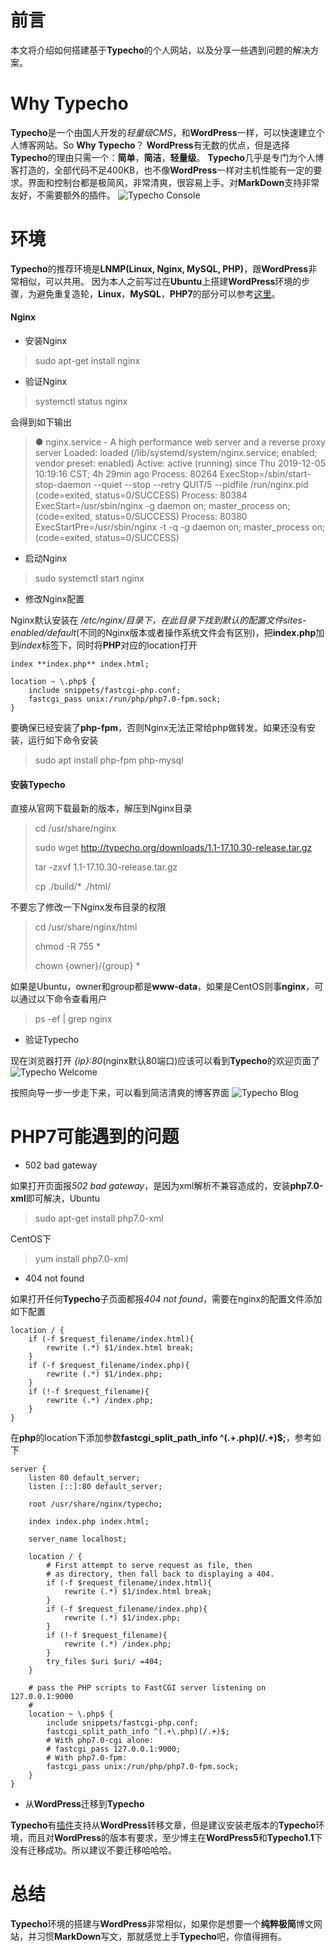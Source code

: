 # 前言
本文将介绍如何搭建基于**Typecho**的个人网站，以及分享一些遇到问题的解决方案。

# Why Typecho
**Typecho**是一个由国人开发的*轻量级CMS*，和**WordPress**一样，可以快速建立个人博客网站。So **Why Typecho**？
**WordPress**有无数的优点，但是选择**Typecho**的理由只需一个：**简单**，**简洁**，**轻量级**。
**Typecho**几乎是专门为个人博客打造的，全部代码不足400KB，也不像**WordPress**一样对主机性能有一定的要求。界面和控制台都是极简风，非常清爽，很容易上手。对**MarkDown**支持非常友好，不需要额外的插件。
![Typecho Console](https://raw.githubusercontent.com/chingjustwe/chingjustwe.github.io/master/articles/Handbook/build%20typecho/typecho_console.png)

# 环境
**Typecho**的推荐环境是**LNMP(Linux, Nginx, MySQL, PHP)**，跟**WordPress**非常相似，可以共用。
因为本人之前写过在**Ubuntu**上搭建**WordPress**环境的步骤，为避免重复造轮，**Linux**，**MySQL**，**PHP7**的部分可以参考[这里](https://github.com/chingjustwe/chingjustwe.github.io/blob/master/Handbook/build%20wordpress/%E7%94%A8WordPress%E5%8D%8A%E5%B0%8F%E6%97%B6%E6%90%AD%E5%BB%BA%E4%B8%AA%E4%BA%BA%E7%BD%91%E7%AB%99.md)。
#### Nginx
- 安装Nginx
> sudo apt-get install nginx
- 验证Nginx
> systemctl status nginx

会得到如下输出
> ● nginx.service - A high performance web server and a reverse proxy server
>   Loaded: loaded (/lib/systemd/system/nginx.service; enabled; vendor preset: enabled)
>   Active: active (running) since Thu 2019-12-05 10:19:16 CST; 4h 29min ago
>  Process: 80264 ExecStop=/sbin/start-stop-daemon --quiet --stop --retry QUIT/5 --pidfile /run/nginx.pid (code=exited, status=0/SUCCESS)
>  Process: 80384 ExecStart=/usr/sbin/nginx -g daemon on; master_process on; (code=exited, status=0/SUCCESS)
>  Process: 80380 ExecStartPre=/usr/sbin/nginx -t -q -g daemon on; master_process on; (code=exited, status=0/SUCCESS)
- 启动Nginx
> sudo systemctl start nginx
- 修改Nginx配置

Nginx默认安装在 */etc/nginx/*目录下，在此目录下找到默认的配置文件*sites-enabled/default*(不同的Nginx版本或者操作系统文件会有区别)，把**index.php**加到*index*标签下，同时将**PHP**对应的location打开
```
index **index.php** index.html;

location ~ \.php$ { 
    include snippets/fastcgi-php.conf;
    fastcgi_pass unix:/run/php/php7.0-fpm.sock;
}
```
要确保已经安装了**php-fpm**，否则Nginx无法正常给php做转发。如果还没有安装，运行如下命令安装
> sudo apt install php-fpm php-mysql

#### 安装Typecho
直接从官网下载最新的版本，解压到Nginx目录
> cd /usr/share/nginx
> 
> sudo wget http://typecho.org/downloads/1.1-17.10.30-release.tar.gz
> 
> tar -zxvf 1.1-17.10.30-release.tar.gz
> 
> cp ./build/* ./html/

不要忘了修改一下Nginx发布目录的权限
> cd /usr/share/nginx/html
> 
> chmod -R 755 *
> 
> chown {owner}/{group} *

如果是Ubuntu，owner和group都是**www-data**，如果是CentOS则事**nginx**，可以通过以下命令查看用户
> ps -ef | grep nginx

- 验证Typecho

现在浏览器打开 *{ip}:80*(nginx默认80端口)应该可以看到**Typecho**的欢迎页面了
![Typecho Welcome](https://raw.githubusercontent.com/chingjustwe/chingjustwe.github.io/master/articles/Handbook/build%20typecho/typecho_start.png)

按照向导一步一步走下来，可以看到简洁清爽的博客界面
![Typecho Blog](https://raw.githubusercontent.com/chingjustwe/chingjustwe.github.io/master/articles/Handbook/build%20typecho/typecho_helloworld.png)

# PHP7可能遇到的问题
- 502 bad gateway

如果打开页面报*502 bad gateway*，是因为xml解析不兼容造成的，安装**php7.0-xml**即可解决，Ubuntu
> sudo apt-get install php7.0-xml

CentOS下
> yum install php7.0-xml

- 404 not found
  
如果打开任何**Typecho**子页面都报*404 not found*，需要在nginx的配置文件添加如下配置
```
location / {
    if (-f $request_filename/index.html){
        rewrite (.*) $1/index.html break;
    }
    if (-f $request_filename/index.php){
        rewrite (.*) $1/index.php;
    }
    if (!-f $request_filename){
        rewrite (.*) /index.php;
    }
}
```
在**php**的location下添加参数**fastcgi_split_path_info ^(.+\.php)(/.+)$;**，参考如下
~~~
server {
	listen 80 default_server;
	listen [::]:80 default_server;

	root /usr/share/nginx/typecho;

	index index.php index.html;

	server_name localhost;

	location / {
		# First attempt to serve request as file, then
		# as directory, then fall back to displaying a 404.
		if (-f $request_filename/index.html){
			rewrite (.*) $1/index.html break;
		}
		if (-f $request_filename/index.php){
			rewrite (.*) $1/index.php;
		}
		if (!-f $request_filename){
			rewrite (.*) /index.php;
		}
		try_files $uri $uri/ =404;
	}

	# pass the PHP scripts to FastCGI server listening on 127.0.0.1:9000
	#
	location ~ \.php$ {
		include snippets/fastcgi-php.conf;
		fastcgi_split_path_info ^(.+\.php)(/.+)$;
		# With php7.0-cgi alone:
		# fastcgi_pass 127.0.0.1:9000;
		# With php7.0-fpm:
		fastcgi_pass unix:/run/php/php7.0-fpm.sock;
	}
}
~~~
- 从**WordPress**迁移到**Typecho**

**Typecho**有[插件](http://docs.typecho.org/plugins/wordpress-to-typecho)支持从**WordPress**转移文章，但是建议安装老版本的**Typecho**环境，而且对**WordPress**的版本有要求，至少博主在**WordPress5**和**Typecho1.1**下没有迁移成功。所以建议不要迁移哈哈哈。

# 总结
**Typecho**环境的搭建与**WordPress**非常相似，如果你是想要一个**纯粹极简**博文网站，并习惯**MarkDown**写文，那就感觉上手**Typecho**吧，你值得拥有。
